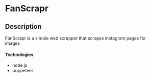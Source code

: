 # FanScrapr

## Description
  FanScrapr is a simple web scrapper that scrapes instagram pages for images



#### Technologies
- node js
- puppeteer
